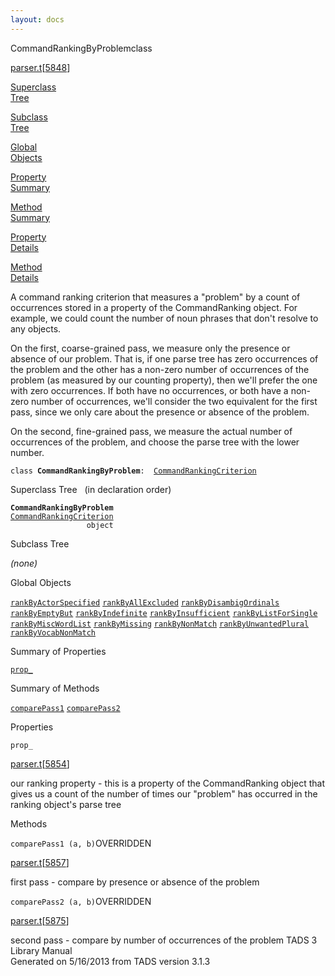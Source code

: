 ```yaml
---
layout: docs
---
```

<span class="title">CommandRankingByProblem</span><span class="type">class</span>

[parser.t](../file/parser.t.html)\[[5848](../source/parser.t.html#5848)\]

[Superclass  
Tree](#_SuperClassTree_)

[Subclass  
Tree](#_SubClassTree_)

[Global  
Objects](#_ObjectSummary_)

[Property  
Summary](#_PropSummary_)

[Method  
Summary](#_MethodSummary_)

[Property  
Details](#_Properties_)

[Method  
Details](#_Methods_)



A command ranking criterion that measures a "problem" by a count of
occurrences stored in a property of the CommandRanking object. For
example, we could count the number of noun phrases that don't resolve to
any objects.

On the first, coarse-grained pass, we measure only the presence or
absence of our problem. That is, if one parse tree has zero occurrences
of the problem and the other has a non-zero number of occurrences of the
problem (as measured by our counting property), then we'll prefer the
one with zero occurrences. If both have no occurrences, or both have a
non-zero number of occurrences, we'll consider the two equivalent for
the first pass, since we only care about the presence or absence of the
problem.

On the second, fine-grained pass, we measure the actual number of
occurrences of the problem, and choose the parse tree with the lower
number.

`class `**`CommandRankingByProblem`**` :   `[`CommandRankingCriterion`](../object/CommandRankingCriterion.html)



<span id="_SuperClassTree_"></span>



<span class="hdln">Superclass Tree</span>   (in declaration order)



**`CommandRankingByProblem`**  
[`CommandRankingCriterion`](../object/CommandRankingCriterion.html)  
`                 object`  
<span id="_SubClassTree_"></span>



<span class="hdln">Subclass Tree</span>  



*(none)* <span id="_ObjectSummary_"></span>



<span class="hdln">Global Objects</span>  



[`rankByActorSpecified`](../object/rankByActorSpecified.html) [`rankByAllExcluded`](../object/rankByAllExcluded.html) [`rankByDisambigOrdinals`](../object/rankByDisambigOrdinals.html) [`rankByEmptyBut`](../object/rankByEmptyBut.html) [`rankByIndefinite`](../object/rankByIndefinite.html) [`rankByInsufficient`](../object/rankByInsufficient.html) [`rankByListForSingle`](../object/rankByListForSingle.html) [`rankByMiscWordList`](../object/rankByMiscWordList.html) [`rankByMissing`](../object/rankByMissing.html) [`rankByNonMatch`](../object/rankByNonMatch.html) [`rankByUnwantedPlural`](../object/rankByUnwantedPlural.html) [`rankByVocabNonMatch`](../object/rankByVocabNonMatch.html)
<span id="_PropSummary_"></span>



<span class="hdln">Summary of Properties</span>  



[`prop_`](#prop_)



<span id="_MethodSummary_"></span>



<span class="hdln">Summary of Methods</span>  



[`comparePass1`](#comparePass1) [`comparePass2`](#comparePass2)



<span id="_Properties_"></span>



<span class="hdln">Properties</span>  



<span id="prop_"></span>

`prop_`

[parser.t](../file/parser.t.html)\[[5854](../source/parser.t.html#5854)\]



our ranking property - this is a property of the CommandRanking object
that gives us a count of the number of times our "problem" has occurred
in the ranking object's parse tree



<span id="_Methods_"></span>



<span class="hdln">Methods</span>  



<span id="comparePass1"></span>

`comparePass1 (a, b)`<span class="rem">OVERRIDDEN</span>

[parser.t](../file/parser.t.html)\[[5857](../source/parser.t.html#5857)\]



first pass - compare by presence or absence of the problem



<span id="comparePass2"></span>

`comparePass2 (a, b)`<span class="rem">OVERRIDDEN</span>

[parser.t](../file/parser.t.html)\[[5875](../source/parser.t.html#5875)\]



second pass - compare by number of occurrences of the problem
TADS 3 Library Manual  
Generated on 5/16/2013 from TADS version 3.1.3


